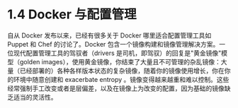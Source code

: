 # 1.4 Docker 与配置管理

自从 Docker 发布以来，已经有很多关于 Docker 哪里适合配置管理工具如 Puppet 和 Chef 的讨论了。Docker 包含一个镜像构建和镜像管理解决方案。一位现代配置管理工具的驾驭者（drivers 是司机，即驾驭）的回复是"黄金镜像"模型（golden images），使用黄金镜像，你结束了大量且不可管理的杂乱镜像：大量（已经部署的）各种各样版本状态的复杂镜像，随着你的镜像使用增长，你在你的环境中随意创建和 exacerbate entropy 。镜像变得越来越重和难以控制。这些经常强制手工改变或者是层偏差，以及在镜像上为改变的配置，因为基础的镜像缺乏适当的灵活性。






